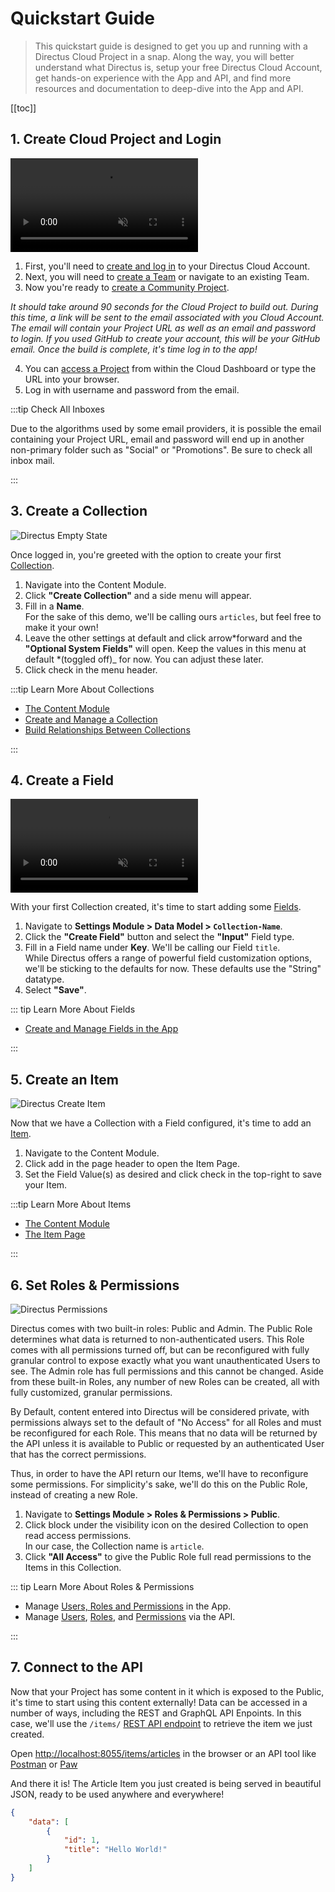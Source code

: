 # Quickstart Guide

> This quickstart guide is designed to get you up and running with a Directus Cloud Project in a snap. Along the way,
> you will better understand what Directus is, setup your free Directus Cloud Account, get hands-on experience with the
> App and API, and find more resources and documentation to deep-dive into the App and API.

[[toc]]

## 1. Create Cloud Project and Login

<video autoplay muted loop controls>
<source src="" type="video/mp4" />
</video>

1. First, you'll need to [create and log in](/cloud/accounts/#create-account-and-login) to your Directus Cloud Account.
2. Next, you will need to [create a Team](/cloud/teams/#create-a-team) or navigate to an existing Team.
3. Now you're ready to [create a Community Project](/cloud/projects/#create-a-community-project).

_It should take around 90 seconds for the Cloud Project to build out. During this time, a link will be sent to the email
associated with you Cloud Account. The email will contain your Project URL as well as an email and password to login. If
you used GitHub to create your account, this will be your GitHub email. Once the build is complete, it's time log in to
the app!_

4. You can [access a Project](/cloud/projects/#access-a-project) from within the Cloud Dashboard or type the URL into
   your browser.
5. Log in with username and password from the email.

:::tip Check All Inboxes

Due to the algorithms used by some email providers, it is possible the email containing your Project URL, email and
password will end up in another non-primary folder such as "Social" or "Promotions". Be sure to check all inbox mail.

:::

## 3. Create a Collection

![Directus Empty State](https://cdn.directus.io/docs/v9/getting-started/quickstart/quickstart-20220217A/empty-state-20220217A.webp)

Once logged in, you're greeted with the option to create your first
[Collection](/getting-started/glossary/#collections).

1. Navigate into the Content Module.
2. Click **"Create Collection"** and a side menu will appear.
3. Fill in a **Name**.\
   For the sake of this demo, we'll be calling ours `articles`, but feel free to make it your own!
4. Leave the other settings at default and click <span mi btn>arrow*forward</span> and the **"Optional System Fields"**
   will open. Keep the values in this menu at default *(toggled off)\_ for now. You can adjust these later.
5. Click <span mi btn>check</span> in the menu header.

:::tip Learn More About Collections

- [The Content Module](/app/content)
- [Create and Manage a Collection](/configuration/data-model/)
- [Build Relationships Between Collections](/configuration/relationships/)

:::

<!--
@TODO configuration > data-model
Change the link to the "Create a Collection" format
-->

## 4. Create a Field

<video autoplay muted loop controls>
<source src="https://cdn.directus.io/docs/v9/getting-started/quickstart/quickstart-20220217A/add-field-20220217A.mp4" type="video/mp4" />
</video>

With your first Collection created, it's time to start adding some [Fields](/getting-started/glossary/#fields).

1. Navigate to **Settings Module > Data Model > `Collection-Name`**.
2. Click the **"Create Field"** button and select the **"Input"** Field type.
3. Fill in a Field name under **Key**. We'll be calling our Field `title`.\
   While Directus offers a range of powerful field customization options, we'll be sticking to the defaults for now. These
   defaults use the "String" datatype.
4. Select **"Save"**.

::: tip Learn More About Fields

- [Create and Manage Fields in the App](/configuration/data-model/)

:::

## 5. Create an Item

![Directus Create Item](https://cdn.directus.io/docs/v9/getting-started/quickstart/quickstart-20220217A/create-item-20220217A.webp)

Now that we have a Collection with a Field configured, it's time to add an [Item](/getting-started/glossary/#).

1. Navigate to the Content Module.
2. Click <span mi btn>add</span> in the page header to open the Item Page.
3. Set the Field Value(s) as desired and click <span mi btn>check</span> in the top-right to save your Item.

:::tip Learn More About Items

- [The Content Module](/app/content/)
- [The Item Page](/app/content/items)

:::

## 6. Set Roles & Permissions

![Directus Permissions](https://cdn.directus.io/docs/v9/getting-started/quickstart/quickstart-20220217A/permissions-20220217A.webp)

Directus comes with two built-in roles: Public and Admin. The Public Role determines what data is returned to
non-authenticated users. This Role comes with all permissions turned off, but can be reconfigured with fully granular
control to expose exactly what you want unauthenticated Users to see. The Admin role has full permissions and this
cannot be changed. Aside from these built-in Roles, any number of new Roles can be created, all with fully customized,
granular permissions.

By Default, content entered into Directus will be considered private, with permissions always set to the default of "No
Access" for all Roles and must be reconfigured for each Role. This means that no data will be returned by the API unless
it is available to Public or requested by an authenticated User that has the correct permissions.

Thus, in order to have the API return our Items, we'll have to reconfigure some permissions. For simplicity's sake,
we'll do this on the Public Role, instead of creating a new Role.

1. Navigate to **Settings Module > Roles & Permissions > Public**.
2. Click <span mi icon dngr>block</span> under the <span mi icon>visibility</span> icon on the desired Collection to
   open read access permissions.\
   In our case, the Collection name is `article`.
3. Click **"All Access"** to give the Public Role full read permissions to the Items in this Collection.

::: tip Learn More About Roles & Permissions

- Manage [Users, Roles and Permissions](/configuration/users-roles-permissions/) in the App.
- Manage [Users](/reference/system/users/), [Roles](/reference/system/roles), and
  [Permissions](/reference/system/permissions) via the API.

:::

## 7. Connect to the API

Now that your Project has some content in it which is exposed to the Public, it's time to start using this content
externally! Data can be accessed in a number of ways, including the REST and GraphQL API Enpoints. In this case, we'll
use the `/items/` [REST API endpoint](/reference/items) to retrieve the item we just created.

Open [http://localhost:8055/items/articles](http://localhost:8055/items/articles) in the browser or an API tool like
[Postman](http://postman.com) or [Paw](https://paw.cloud)

And there it is! The Article Item you just created is being served in beautiful JSON, ready to be used anywhere and
everywhere!

```json
{
	"data": [
		{
			"id": 1,
			"title": "Hello World!"
		}
	]
}
```
